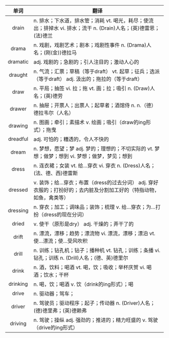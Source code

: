 |单词|翻译  |
|:--:|--| 
|	drain  		|		n. 排水；下水道，排水管；消耗 vt. 喝光，耗尽；使流出；排掉水 vi. 排水；流干 n. (Drain)人名；(英)德雷恩；(法)德兰	|		
|	drama  		|		n. 戏剧，戏剧艺术；剧本；戏剧性事件 n. (Drama)人名；(刚(金))德拉马	|		
|	dramatic  		|		adj. 戏剧的；急剧的；引人注目的；激动人心的	|		
|	draught  		|		n. 气流；汇票；草稿（等于draft） vt. 起草；征兵；选派（等于draft） adj. 汲出的；拖拉的（等于draft）	|		
|	draw  		|		n. 平局；抽签 vi. 拉；拖 vt. 画；拉；吸引 n. (Draw)人名；(英)德劳	|		
|	drawer  		|		n. 抽屉；开票人；出票人；起草者；酒馆侍 n. n.（德）德拉韦尔（人名）	|		
|	drawing  		|		n. 图画；牵引；素描术 v. 绘画；吸引（draw的ing形式）；拖曳	|		
|	dreadful  		|		adj. 可怕的；糟透的，令人不快的	|		
|	dream  		|		n. 梦想，愿望；梦 adj. 梦的；理想的；不切实际的 vt. 梦想；做梦；想到 vi. 梦想；做梦，梦见；想到	|		
|	dress  		|		n. 连衣裙；女装 vt. 给…穿衣 vi. 穿衣 n. (Dress)人名；(法、德、西)德雷斯	|		
|	dressed  		|		v. 装饰；给…穿衣；布置（dress的过去分词） adj. 穿好衣服的；打扮好的；去内脏及分割加工好的（特指动物，如鱼，禽类等）	|		
|	dressing  		|		n. 穿衣；加工；调味品；装饰；梳理 v. 给…穿衣；为…打扮（dress的现在分词）	|		
|	dried  		|		v. 使干（原形是dry） adj. 干燥的；弄干了的	|		
|	drift  		|		n. 漂流，漂移；趋势；漂流物 vi. 漂流，漂移；漂泊 vt. 使…漂流；使…受风吹积	|		
|	drill  		|		n. 训练；钻孔机；钻子；播种机 vt. 钻孔；训练；条播 vi. 钻孔；训练 n. (Drill)人名；(德、英)德里尔	|		
|	drink  		|		n. 酒，饮料；喝酒 vt. 喝，饮；吸收；举杯庆贺 vi. 喝酒；饮水；干杯	|		
|	drinking  		|		n. 喝，饮；喝酒 v. 饮（drink的ing形式）；喝	|		
|	drive  		|		n. 驱动器；驾车；	|		
|	driver  		|		n. 驾驶员；驱动程序；起子；传动器 n. (Driver)人名；(德)德里弗；(英)德赖弗	|		
|	driving  		|		n. 驾驶；操纵 adj. 强劲的；推进的；精力旺盛的 v. 驾驶（drive的ing形式）	|		
